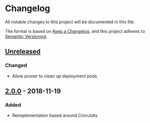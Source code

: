 # Changelog
All notable changes to this project will be documented in this file.

The format is based on [Keep a Changelog](https://keepachangelog.com/en/1.0.0/),
and this project adheres to [Semantic Versioning](https://semver.org/spec/v2.0.0.html).

## [Unreleased]
### Changed
- Allow pruner to clean up deployment pods

## [2.0.0] - 2018-11-19
### Added
- Reimplementation based around CronJobs

[Unreleased]: https://github.com/appuio/appuio-pruner/compare/v2.0.0...HEAD
[2.0.0]: https://github.com/appuio/appuio-pruner/compare/v1.0.9...v2.0.0

